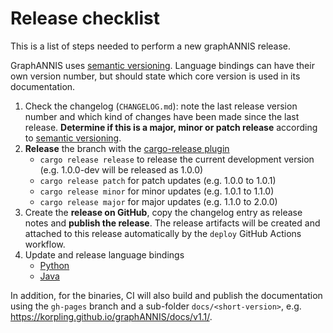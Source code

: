 # Release checklist

This is a list of steps needed to perform a new graphANNIS release.

GraphANNIS uses [semantic versioning](https://semver.org/).
Language bindings can have their own version number, but should state which core version is used in its documentation.

1. Check the changelog (`CHANGELOG.md`): note the last release version number and which kind of changes have been made since the last release.
   **Determine if this is a major, minor or patch release** according to [semantic versioning](https://semver.org/). 
2. **Release** the branch with the [cargo-release plugin](https://crates.io/crates/cargo-release)
   - `cargo release release` to release the current development version (e.g. 1.0.0-dev will be released as 1.0.0)
   - `cargo release patch` for patch updates (e.g. 1.0.0 to 1.0.1)
   - `cargo release minor` for minor updates (e.g. 1.0.1 to 1.1.0)
   - `cargo release major` for major updates (e.g. 1.1.0 to 2.0.0)
3.  Create the **release on GitHub**, copy the changelog entry as release notes and **publish the release**.
    The release artifacts will be created and attached to this release automatically by the `deploy` GitHub Actions workflow.
4.  Update and release language bindings 
    -  [Python](https://github.com/korpling/graphANNIS-python#release-process)
    -  [Java](https://github.com/korpling/graphANNIS-java#release-process)

In addition, for the binaries, CI will also build and publish the documentation using the `gh-pages` branch and a sub-folder `docs/<short-version>`, e.g. https://korpling.github.io/graphANNIS/docs/v1.1/.
